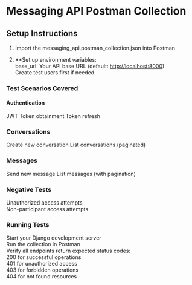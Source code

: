 # Messaging API Postman Collection

## Setup Instructions

1. Import the messaging_api.postman_collection.json into Postman

2. **Set up environment variables:  
base_url: Your API base URL (default: <http://localhost:8000>)  
Create test users first if needed

### Test Scenarios Covered

#### Authentication

JWT Token obtainment
Token refresh

### Conversations

Create new conversation
List conversations (paginated)

### Messages

Send new message
List messages (with pagination)

### Negative Tests

Unauthorized access attempts  
Non-participant access attempts

### Running Tests

Start your Django development server  
Run the collection in Postman  
Verify all endpoints return expected status codes:  
200 for successful operations  
401 for unauthorized access  
403 for forbidden operations  
404 for not found resources  
